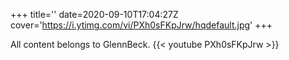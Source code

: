 +++
title=''
date=2020-09-10T17:04:27Z
cover='https://i.ytimg.com/vi/PXh0sFKpJrw/hqdefault.jpg'
+++

All content belongs to GlennBeck.
{{< youtube PXh0sFKpJrw >}}
